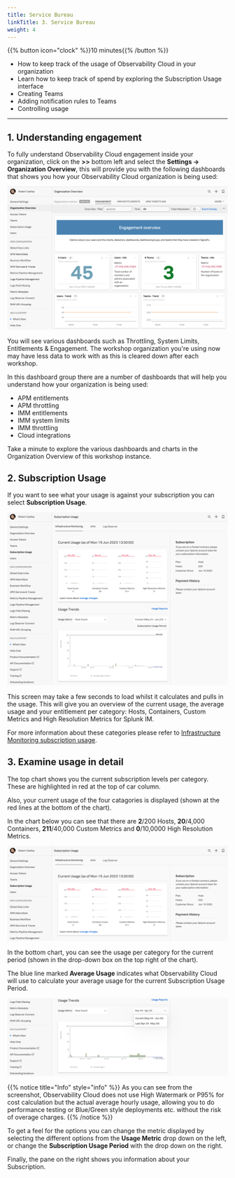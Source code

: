 ```yaml
---
title: Service Bureau
linkTitle: 3. Service Bureau
weight: 4
---
```


{{% button icon="clock" %}}10 minutes{{% /button %}}

* How to keep track of the usage of Observability Cloud in your organization
* Learn how to keep track of spend by exploring the Subscription Usage interface
* Creating Teams
* Adding notification rules to Teams
* Controlling usage

---

## 1. Understanding engagement

To fully understand Observability Cloud engagement inside your organization, click on the **>>** bottom left and select the **Settings → Organization Overview**, this will provide you with the following dashboards that shows you how your Observability Cloud organization is being used:

![Organization overview](images/engagement.png)

You will see various dashboards such as Throttling, System Limits, Entitlements & Engagement. The workshop organization you're using now may have less data to work with as this is cleared down after each workshop.

In this dashboard group there are a number of dashboards that will help you understand how your organization is being used:

* APM entitlements
* APM throttling
* IMM entitlements
* IMM system limits
* IMM throttling
* Cloud integrations

Take a minute to explore the various dashboards and charts in the Organization Overview of this workshop instance.

## 2. Subscription Usage

If you want to see what your usage is against your subscription you can select **Subscription Usage**.

![Left pane](images/billing-and-usage.png)

This screen may take a few seconds to load whilst it calculates and pulls in the usage. This will give you an overview of the current usage, the average usage and your entitlement per category: Hosts, Containers, Custom Metrics and High Resolution Metrics for Splunk IM.

For more information about these categories please refer to [Infrastructure Monitoring subscription usage](https://docs.splunk.com/Observability/admin/monitor-imm-billing-usage.html).

## 3. Examine usage in detail

The top chart shows you the current subscription levels per category. These are highlighted in red at the top of car column.

Also, your current usage of the four catagories is displayed (shown at the red lines at the bottom of the chart).

In the chart below you can see that there are **2**/200 Hosts, **20**/4,000 Containers, **211**/40,000 Custom Metrics and **0**/10,0000 High Resolution Metrics.

![Billing and Usage-top](images/usage-detail.png)

In the bottom chart, you can see the usage per category for the current period (shown in the drop-down box on the top right of the chart).

The blue line marked **Average Usage** indicates what Observability Cloud will use to calculate your average usage for the current Subscription Usage Period.

![Billing and Usage-Bottom](images/usage-trends.png)

{{% notice title="Info" style="info" %}}
As you can see from the screenshot, Observability Cloud does not use High Watermark or P95% for cost calculation but the actual average hourly usage, allowing you to do performance testing or Blue/Green style deployments etc. without the risk of overage charges.
{{% /notice %}}

To get a feel for the options you can change the metric displayed by selecting the different options from the **Usage Metric** drop down on the left, or change the **Subscription Usage Period** with the drop down on the right.

Finally, the pane on the right shows you information about your Subscription.
